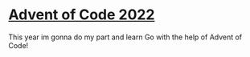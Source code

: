 # [Advent of Code 2022](https://adventofcode.com/2022)

This year im gonna do my part and learn Go with the help of Advent of Code!

